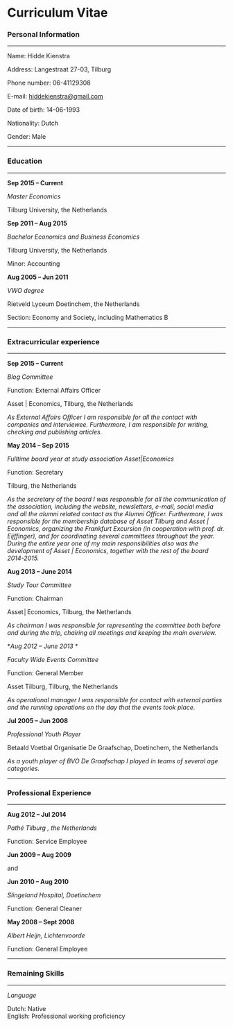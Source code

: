 
Curriculum Vitae
=====

### Personal Information

----

Name:			Hidde Kienstra
					
Address:		Langestraat 27-03, Tilburg
 
Phone number:	06-41129308

E-mail:			<hiddekienstra@gmail.com>

Date of birth:	14-06-1993

Nationality:	Dutch

Gender:			Male
		
----

### Education

----

**Sep 2015 – Current**	
	
*Master Economics*
	
Tilburg University, the Netherlands
			
**Sep 2011 – Aug 2015**	
	
*Bachelor Economics and Business Economics*

Tilburg University, the Netherlands

Minor: Accounting

**Aug 2005 – Jun 2011**	
	
*VWO degree*

Rietveld Lyceum Doetinchem, the Netherlands

Section: Economy and Society, including Mathematics B

---

### Extracurricular experience

---

**Sep 2015 – Current**	

*Blog Committee*
			
Function: External Affairs Officer

Asset | Economics, Tilburg, the Netherlands

*As External Affairs Officer I am responsible for all the contact with companies and interviewee. Furthermore, I am responsible for writing, checking and publishing articles.* 


**May 2014 – Sep 2015** 

*Fulltime board year at study association Asset|Economics*
	
Function: Secretary			
	
Tilburg, the Netherlands

*As the secretary of the board I was responsible for all the communication of the association, including the website, newsletters, e-mail, social media and all the alumni related contact as the Alumni Officer. Furthermore, I was responsible for the membership database of Asset Tilburg and Asset | Economics, organizing the Frankfurt Excursion (in cooperation with prof. dr. Eijffinger), and for coordinating several committees throughout the year. During the entire year one of my main responsibilities also was the development of Asset | Economics, together with the rest of the board 2014-2015.* 


**Aug 2013 – June 2014**	
	
*Study Tour Committee*
	
Function: Chairman 
	
Asset│Economics, Tilburg, the Netherlands
	
*As chairman I was responsible for representing the committee both before and during the trip, chairing all meetings and keeping the main overview.*


**Aug 2012 – June 2013*	*
		
*Faculty Wide Events Committee*
	
Function: General Member
	
Asset Tilburg, Tilburg, the Netherlands

*As operational manager I was responsible for contact with external parties and the running operations on the day that the events took place.* 


**Jul 2005 – Jun 2008**	
	
*Professional Youth Player* 
	
Betaald Voetbal Organisatie De Graafschap, Doetinchem, the Netherlands

*As a youth player of BVO De Graafschap I played in teams of several age categories.*

---

### Professional Experience

---

**Aug 2012 – Jul 2014** 	
	
*Pathé Tilburg , the Netherlands*
	
Function: Service Employee


**Jun 2009 – Aug 2009**
	
and
			
**Jun 2010 – Aug 2010**

*Slingeland Hospital, Doetinchem*

Function: General Cleaner


**May 2008 – Sept 2008**	

*Albert Heijn, Lichtenvoorde*

Function: General Employee

---

### Remaining Skills

---


*Language*	
		
Dutch:		Native	
English:	Professional working proficiency
	
	


